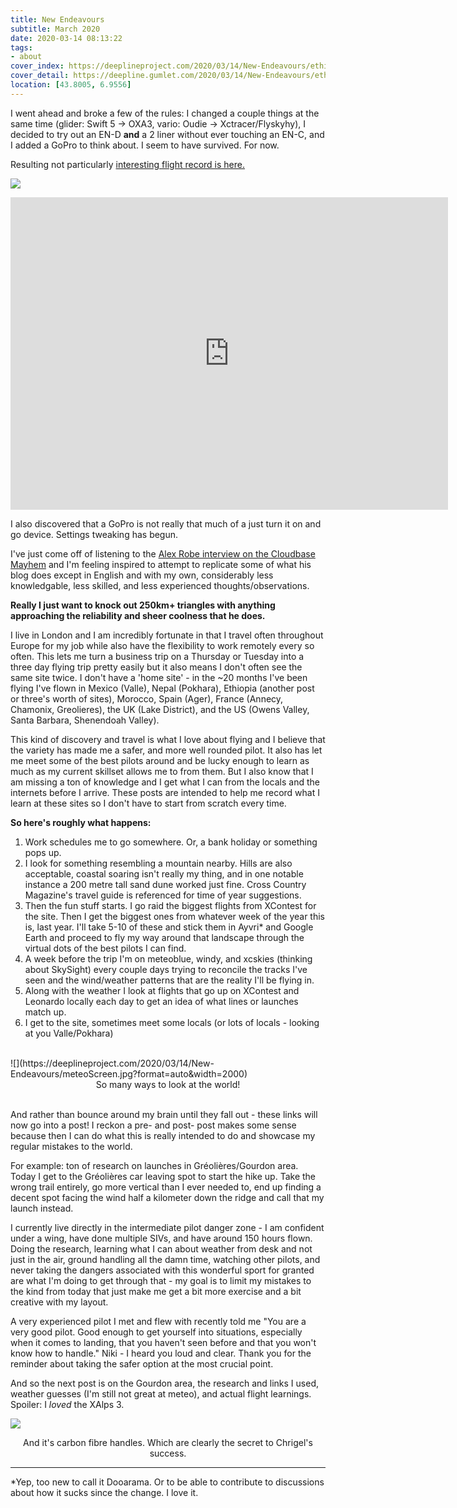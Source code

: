 ```yaml
---
title: New Endeavours
subtitle: March 2020
date: 2020-03-14 08:13:22
tags:
- about
cover_index: https://deeplineproject.com/2020/03/14/New-Endeavours/ethiopia_cover.jpg
cover_detail: https://deepline.gumlet.com/2020/03/14/New-Endeavours/ethiopia.jpg
location: [43.8005, 6.9556]
---
```

I went ahead and broke a few of the rules: I changed a couple things at the same time (glider: Swift 5 -> OXA3, vario: Oudie -> Xctracer/Flyskyhy), I decided to try out an EN-D **and** a 2 liner without ever touching an EN-C, and I added a GoPro to think about. I seem to have survived. For now.

Resulting not particularly [interesting flight record is here.](https://www.paraglidingforum.com/leonardo/flight/2498819)

![](https://deeplineproject.com/2020/03/14/New-Endeavours/greo1.jpg?format=auto&width=2000)

<center>
<iframe src="https://player.vimeo.com/video/397664399" width="700" height="500" frameborder="0" allow="autoplay; fullscreen" allowfullscreen></iframe>
</center>

I also discovered that a GoPro is not really that much of a just turn it on and go device. Settings tweaking has begun.

I've just come off of listening to the [Alex Robe interview on the Cloudbase Mayhem](https://www.cloudbasemayhem.com/episode-98-learning-it-all-from-an-xc-master-alex-robe) and I'm feeling inspired to attempt to replicate some of what his blog does except in English and with my own, considerably less knowledgable, less skilled, and less experienced thoughts/observations.


**Really I just want to knock out 250km+ triangles with anything approaching the reliability and sheer coolness that he does.**


I live in London and I am incredibly fortunate in that I travel often throughout Europe for my job while also have the flexibility to work remotely every so often. This lets me turn a business trip on a Thursday or Tuesday into a three day flying trip pretty easily but it also means I don't often see the same site twice. I don't have a 'home site' - in the ~20 months I've been flying I've flown in Mexico (Valle), Nepal (Pokhara), Ethiopia (another post or three's worth of sites), Morocco, Spain (Ager), France (Annecy, Chamonix, Greolieres), the UK (Lake District), and the US (Owens Valley, Santa Barbara, Shenendoah Valley).

This kind of discovery and travel is what I love about flying and I believe that the variety has made me a safer, and more well rounded pilot. It also has let me meet some of the best pilots around and be lucky enough to learn as much as my current skillset allows me to from them. But I also know that I am missing a ton of knowledge and I get what I can from the locals and the internets before I arrive. These posts are intended to help me record what I learn at these sites so I don't have to start from scratch every time.

**So here's roughly what happens:**
1. Work schedules me to go somewhere. Or, a bank holiday or something pops up.
2. I look for something resembling a mountain nearby. Hills are also acceptable, coastal soaring isn't really my thing, and in one notable instance a 200 metre tall sand dune worked just fine. Cross Country Magazine's travel guide is referenced for time of year suggestions.
3. Then the fun stuff starts. I go raid the biggest flights from XContest for the site. Then I get the biggest ones from whatever week of the year this is, last year. I'll take 5-10 of these and stick them in Ayvri* and Google Earth and proceed to fly my way around that landscape through the virtual dots of the best pilots I can find.
4. A week before the trip I'm on meteoblue, windy, and xcskies (thinking about SkySight) every couple days trying to reconcile the tracks I've seen and the wind/weather patterns that are the reality I'll be flying in.
5. Along with the weather I look at flights that go up on XContest and Leonardo locally each day to get an idea of what lines or launches match up.
6. I get to the site, sometimes meet some locals (or lots of locals - looking at you Valle/Pokhara)

<br>
![](https://deeplineproject.com/2020/03/14/New-Endeavours/meteoScreen.jpg?format=auto&width=2000)
<center>So many ways to look at the world!</center>
<br>

And rather than bounce around my brain until they fall out - these links will now go into a post! I reckon a pre- and post- post makes some sense because then I can do what this is really intended to do and showcase my regular mistakes to the world.

For example: ton of research on launches in Gréolières/Gourdon area. Today I get to the Gréolières car leaving spot to start the hike up. Take the wrong trail entirely, go more vertical than I ever needed to, end up finding a decent spot facing the wind half a kilometer down the ridge and call that my launch instead.

I currently live directly in the intermediate pilot danger zone - I am confident under a wing, have done multiple SIVs, and have around 150 hours flown. Doing the research, learning what I can about weather from desk and not just in the air, ground handling all the damn time, watching other pilots, and never taking the dangers associated with this wonderful sport for granted are what I'm doing to get through that - my goal is to limit my mistakes to the kind from today that just make me get a bit more exercise and a bit creative with my layout.

A very experienced pilot I met and flew with recently told me "You are a very good pilot. Good enough to get yourself into situations, especially when it comes to landing, that you haven't seen before and that you won't know how to handle." Niki - I heard you loud and clear. Thank you for the reminder about taking the safer option at the most crucial point.

And so the next post is on the Gourdon area, the research and links I used, weather guesses (I'm still not great at meteo), and actual flight learnings. Spoiler: I *loved* the XAlps 3.

![](https://deeplineproject.com/2020/03/14/New-Endeavours/carbon.jpg?format=auto&width=2000)
<center>And it's carbon fibre handles. Which are clearly the secret to Chrigel's success.
</center>

<hr>

*Yep, too new to call it Dooarama. Or to be able to contribute to discussions about how it sucks since the change. I love it.
